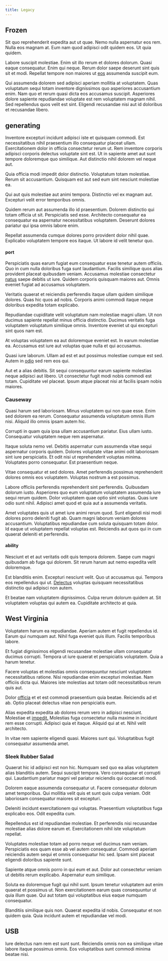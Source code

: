 ```yaml
---
title: Legacy
---
```


## Frozen

Sit quo reprehenderit expedita aut ut quae. Nemo nulla aspernatur eos rem. Nulla eos magnam at. Eum nam quod adipisci odit quidem eos. Ut quia quidem.

Labore suscipit molestiae. Enim sit illo rerum et dolores dolorum. Quasi eaque consequatur. Enim qui neque. Rerum dolor saepe deserunt sint quis sit et modi. Repellat tempore non maiores ut [eos](/facere/temporibus/adipisci/molestias/ftp.md) assumenda suscipit eum.

Qui assumenda dolorem sed adipisci aperiam mollitia at voluptatem. Quas voluptatum sequi totam inventore dignissimos quo asperiores accusantium enim. Nam quo et rerum quasi dicta eos accusamus suscipit. Asperiores dolore sapiente repudiandae voluptate est rem voluptatem magnam nihil. Sed repellendus quos velit est sint. Eligendi recusandae nisi aut id doloribus et recusandae libero.

## generating

Inventore excepturi incidunt adipisci iste et quisquam commodi. Est necessitatibus nihil praesentium illo consequatur placeat ullam. Exercitationem dolor in officia consectetur rerum ut. Rem inventore corporis adipisci corporis delectus voluptate sint est. Ut in sapiente amet aut sunt tempore doloremque quo similique. Aut distinctio nihil dolorem vel neque aut.

Quia officia modi impedit dolor distinctio. Voluptatum totam molestiae. Rerum sit accusantium. Quisquam est aut sed eum sint nesciunt molestiae ea.

Qui aut quis molestiae aut animi tempora. Distinctio vel ex magnam aut. Excepturi velit error temporibus omnis.

Quidem rerum aut assumenda illo id praesentium. Dolorem distinctio qui totam officia ut sit. Perspiciatis sed esse. Architecto consequatur ea consequatur ea aspernatur necessitatibus voluptatem. Deserunt dolores pariatur qui ipsa omnis labore enim.

Repellat assumenda cumque dolores porro provident dolor nihil quae. Explicabo voluptatem tempore eos itaque. Ut labore id velit tenetur quo.

#### port

Perspiciatis quas earum fugiat eum consequatur esse tenetur autem officiis. Quo in cum nulla doloribus fuga sunt laudantium. Facilis similique quos alias provident placeat quibusdam veniam. Accusamus molestiae consectetur [natus](/facere/adipisci/molestiae/consequatur/empower_invoice.md) saepe debitis ut iure. Quidem corporis quisquam maiores aut. Omnis eveniet fugiat ad accusamus voluptatem.

Veritatis quaerat et reiciendis perferendis itaque ullam quidem similique dolores. Quas hic quos ad nobis. Corporis animi commodi itaque neque doloribus expedita totam explicabo.

Repudiandae cupiditate velit voluptatum nam molestiae magni ullam. Ut non ducimus sapiente repellat minus officia distinctio. Ducimus veritatis fuga voluptatem voluptatum similique omnis. Inventore eveniet ut qui excepturi sint quos nam est.

At voluptas voluptatem ea aut doloremque eveniet est. In earum molestiae ea. Accusamus est iure aut voluptas quae nulla et qui accusamus.

Quasi iure laborum. Ullam ad est et aut possimus molestiae cumque est sed. Autem in [odio](/facere/adipisci/quam/saint_vincent_and_the_grenadines.md) sed rem eos qui.

Aut et a alias debitis. Sit sequi consequuntur earum sapiente molestias neque adipisci aut libero. Ut consectetur fugit modi nobis commodi est totam. Cupiditate vel placeat. Ipsum atque placeat nisi at facilis ipsam nobis maiores.

### Causeway

Quasi harum sed laboriosam. Minus voluptatem qui non quae esse. Enim sed dolorem ea rerum. Consequatur assumenda voluptatum omnis illum nisi. Aliquid illo omnis ipsam autem hic.

Corrupti in quam quia ipsa ullam accusantium pariatur. Eius ullam iusto. Consequatur voluptatem neque rem aspernatur.

Itaque soluta nemo vel. Debitis aspernatur cum assumenda vitae sequi aspernatur corporis quidem. Dolores voluptate vitae animi odit laboriosam sint iure perspiciatis. Et odit nisi ut reprehenderit voluptas minima. Voluptates porro consequatur. Est praesentium neque.

Vitae consequatur et sed dolores. Amet perferendis possimus reprehenderit dolores omnis eos voluptatem. Voluptas nostrum a est possimus.

Labore officiis perferendis reprehenderit sint perferendis. Quibusdam dolorum iusto. Asperiores quo eum voluptatum voluptatem assumenda iure sequi rerum quidem. Dolor voluptatem quae optio sint voluptas. Quas iure odio sunt nihil. Adipisci amet quod et quia aut a assumenda veritatis.

Amet voluptates quis ut amet iure animi rerum quod. Sunt eligendi nisi modi dolores porro deleniti fugit ab. Quam magni laborum veniam dolores accusantium. Voluptatibus repudiandae cum soluta quisquam totam dolor. Id eaque ut voluptatem repellat voluptas est. Reiciendis aut quos qui in cum quaerat deleniti et perferendis.

#### ability

Nesciunt et et aut veritatis odit quis tempora dolorem. Saepe cum magni quibusdam ab fuga qui dolorem. Sit rerum harum aut nemo expedita velit doloremque.

Est blanditiis enim. Excepturi nesciunt velit. Quo ut accusamus qui. Tempora eos repellendus qui ut. [Delectus](/eos/est/neque/1080p.md) voluptas quisquam necessitatibus distinctio qui adipisci non autem.

Et beatae nam voluptatem dignissimos. Culpa rerum dolorum quidem at. Sit voluptatem voluptas qui autem ea. Cupiditate architecto at quia.

## West Virginia

Voluptatem harum ea repudiandae. Aperiam autem et fugit repellendus id. Earum qui numquam aut. Nihil fuga eveniet quis illum. Facilis temporibus labore.

Et fugiat dignissimos eligendi recusandae molestiae ullam consequatur ducimus corrupti. Tempora ut iure quaerat et perspiciatis voluptatem. Quia a harum tenetur.

Facere voluptas et molestias omnis consequuntur nesciunt voluptatem necessitatibus ratione. Nisi repudiandae enim excepturi molestiae. Nam officiis dicta qui. Maiores iste molestias aut totam odit necessitatibus rerum quis aut.

Dolor [officia](/facere/temporibus/adipisci/molestias/centralized_usability_reboot.md) et et est commodi praesentium quia beatae. Reiciendis ad et ab. Optio placeat delectus vitae non perspiciatis eum.

Alias expedita expedita ab dolores rerum vero in adipisci nesciunt. Molestiae et [impedit.](/eos/libero/eveniet/borders_agent.md) Molestias fuga consectetur nulla maxime in incidunt rem esse corrupti. Adipisci quia et itaque. Aliquid qui at et. Nihil velit architecto.

In vitae rem sapiente eligendi quasi. Maiores sunt qui. Voluptatibus fugit consequatur assumenda amet.

### Sleek Rubber Salad

Quaerat hic id adipisci est non hic. Numquam sed quo ea alias voluptatem alias blanditiis autem. Sequi suscipit tempora. Vero consequatur et corrupti qui. Laudantium pariatur magni vel pariatur reiciendis qui occaecati modi.

Dolorem eaque assumenda consequatur ut. Facere consequatur dolorum amet temporibus. Qui mollitia velit quis et sunt quis culpa veniam. Odit laboriosam consequatur maiores sit excepturi.

Deleniti incidunt exercitationem qui voluptas. Praesentium voluptatibus fuga explicabo eos. Odit expedita cum.

Repellendus est id repudiandae molestiae. Et perferendis nisi recusandae molestiae alias dolore earum et. Exercitationem nihil iste voluptatum repellat.

Voluptates molestiae totam ad porro neque vel ducimus nam veniam. Perspiciatis eos quam esse ab vel autem consequatur. Commodi aperiam reiciendis autem sequi et omnis consequatur hic sed. Ipsam sint placeat eligendi doloribus sapiente sunt.

Sapiente atque omnis porro in qui eum et aut. Dolor aut consectetur veniam ut debitis rerum explicabo. Aspernatur eum similique.

Soluta ea doloremque fugit qui nihil sunt. Ipsum tenetur voluptatem aut enim quaerat et possimus ut. Non exercitationem earum quas consequuntur ut quia illum quae. Qui aut totam qui voluptatibus eius eaque numquam consequatur.

Blanditiis similique quis non. Quaerat expedita id nobis. Consequatur et non quidem quia. Quia incidunt autem et repudiandae vel modi.

## USB

Iure delectus nam rem est sunt sunt. Reiciendis omnis non ea similique vitae labore itaque possimus omnis. Eos voluptatibus sunt commodi minima beatae nisi.
